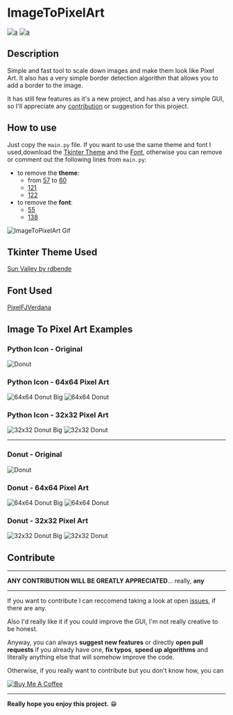 # ImageToPixelArt

[![a](https://www.code-inspector.com/project/26184/score/svg)](https://github.com/Zslez)
[![a](https://www.code-inspector.com/project/26184/status/svg)](https://github.com/Zslez)

## Description

Simple and fast tool to scale down images and make them look like Pixel Art.
It also has a very simple border detection algorithm that allows you to add a border to the image.

It has still few features as it's a new project, and has also a very simple GUI, so I'll appreciate any [contribution](#Contribute) or suggestion for this project.

## How to use

Just copy the `main.py` file.
If you want to use the same theme and font I used,download the [Tkinter Theme](#Tkinter_Theme_Used) and the [Font](#Font_Used), otherwise you can remove or comment out the following lines from `main.py`:

- to remove the **theme**:
  - from [57](https://github.com/Zslez/ImageToPixelArt/blob/master/main.py#L57) to [60](https://github.com/Zslez/ImageToPixelArt/blob/master/main.py#L60)
  - [121](https://github.com/Zslez/ImageToPixelArt/blob/master/main.py#L121)
  - [122](https://github.com/Zslez/ImageToPixelArt/blob/master/main.py#L122)
- to remove the **font**:
  - [55](https://github.com/Zslez/ImageToPixelArt/blob/master/main.py#L55)
  - [138](https://github.com/Zslez/ImageToPixelArt/blob/master/main.py#138)

![ImageToPixelArt Gif](images/itpa.gif)

## Tkinter Theme Used

[Sun Valley by rdbende](https://github.com/rdbende/Sun-Valley-ttk-theme)

## Font Used

[PixelFJVerdana](https://www.1001fonts.com/download/pix-pixelfjverdana12pt.zip)

## Image To Pixel Art Examples

### Python Icon - Original

![Donut](images/python.png)

### Python Icon - 64x64 Pixel Art

![64x64 Donut Big](images/64x64_py_big.png)
![64x64 Donut](images/64x64_py.png)

### Python Icon - 32x32 Pixel Art

![32x32 Donut Big](images/32x32_py_big.png)
![32x32 Donut](images/32x32_py.png)

---

### Donut - Original

![Donut](images/donut.png)

### Donut - 64x64 Pixel Art

![64x64 Donut Big](images/64x64_donut_big.png)
![64x64 Donut](images/64x64_donut.png)

### Donut - 32x32 Pixel Art

![32x32 Donut Big](images/32x32_donut_big.png)
![32x32 Donut](images/32x32_donut.png)

## Contribute

---

**ANY CONTRIBUTION WILL BE GREATLY APPRECIATED**... really, **any**

---

If you want to contribute I can reccomend taking a look at open [issues](https://github.com/Zslez/ImageToPixelArt/issues), if there are any.

Also I'd really like it if you could improve the GUI, I'm not really creative to be honest.

Anyway, you can always **suggest new features** or directly **open pull requests** if you already have one, **fix typos**, **speed up algorithms** and literally anything else that will somehow improve the code.

Otherwise, if you really want to contribute but you don't know how, you can

[![Buy Me A Coffee](https://www.buymeacoffee.com/assets/img/custom_images/purple_img.png)](https://www.buymeacoffee.com/zslez)

---

**Really hope you enjoy this project.** 😁
